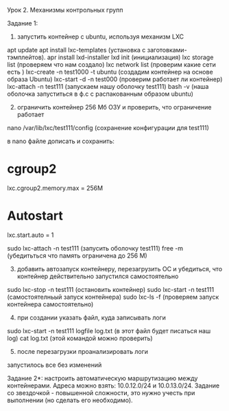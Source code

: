 Урок 2. Механизмы контрольных групп


Задание 1:

1) запустить контейнер с ubuntu, используя механизм LXC

apt update
apt install lxc-templates                (установка с заготовками-тэмплейтов).
apr install lxd-installer
lxd init                                 (инициализация)
lxc storage list                         (проверяем что нам создало)
lxc network list                         (проверим какие сети есть )
lxc-create -n test1000 -t ubuntu         (cоздадим  контейнер на  основе образа Ubuntu)
lxc-start -d -n test000                  (проверим работает ли контейнер)
lxc-attach -n test111                    (запускаем нашу оболочку test111)
bash -v                                  (наша оболочка запуститься в ф.с с распакованным образом ubuntu)

2) ограничить контейнер 256 Мб ОЗУ и проверить, что ограничение работает

nano /var/lib/lxc/test111/config         (сохранение конфигурации для test111)

в nano файле дописать и сохранить:

# cgroup2

lxc.cgroup2.memory.max = 256M

# Autostart

lxc.start.auto  =  1

sudo lxc-attach -n test111               (запусить оболочку test111)
free -m                                  (убедитьться что память ограничена до 256 M)

3) добавить автозапуск контейнеру, перезагрузить ОС и убедиться, что контейнер действительно запустился самостоятельно

sudo lxc-stop  -n test111                (остановить контейнер)
sudo lxc-start -n test111                (самостоятелньый запуск контейнера)
sudo lxc-ls -f                           (проверяем запуск контейнера самостоятельно)

4) при создании указать файл, куда записывать логи

sudo lxc-start -n test111 logfile log.txt       (в этот файл будет писаться наш log)
cat log.txt                                     (этой командой можно проверить)

5) после перезагрузки проанализировать логи

запустилось все без изменений

Задание 2*: настроить автоматическую маршрутизацию между контейнерами. Адреса можно взять: 10.0.12.0/24 и 10.0.13.0/24.
Задание со звездочкой - повышенной сложности, это нужно учесть при выполнении (но сделать его необходимо).
